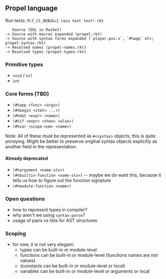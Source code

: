 ## Propel language

Run tests: `PLT_CS_DEBUG=1 raco test test*.rkt`

```
   Source (DSL in Racket)
-> Source with macros expanded (propel.rkt)
-> Source with syntax forms expanded (`player.pos.x`, `#%app` etc; propel-syntax.rkt)
-> Resolved names (propel-names.rkt)
-> Resolved types (propel-types.rkt)
```

### Primitive types

- `void` / `nil`
- `int`

### Core forms (TBD)

- `(#%app <func> <args>)`
- `(#%begin <stmt> ...+)`
- `(#%dot <expr> <name>)`
- `(#%if <expr> <then> <else>)`
- `(#%var <scope-num> <name>)`

Note: All of these must be represented as `#<syntax>` objects, this is quite annoying.
      Might be better to preserve original syntax objects explicitly as another field in the representation.

#### Already deprecated

- `(#%argument <name-stx>)`
- `(#%builtin-function <name-stx>)` -- maybe we *do* want this, because it tells us how to figure out the function signature
- `(#%module-function <name>)`

### Open questions

- how to represent types in compiler?
- why aren't we using `syntax-parse`?
- usage of pairs vs lists for AST structures

### Scoping

- for now, it is not very elegant:
  - types can be built-in or module-level
  - functions can be built-in or module-level (functions names are _not_ values)
  - (constants can be built-in or module-level or local)
  - variables can be built-in or module-level or arguments or local
